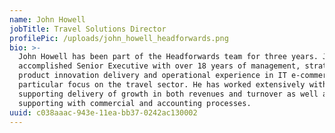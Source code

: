 ```yaml
---
name: John Howell
jobTitle: Travel Solutions Director
profilePic: /uploads/john_howell_headforwards.png
bio: >-
  John Howell has been part of the Headforwards team for three years. John is an
  accomplished Senior Executive with over 18 years of management, strategy,
  product innovation delivery and operational experience in IT e-commerce with a
  particular focus on the travel sector. He has worked extensively with boards,
  supporting delivery of growth in both revenues and turnover as well as
  supporting with commercial and accounting processes. 
uuid: c038aaac-943e-11ea-bb37-0242ac130002
---
```



